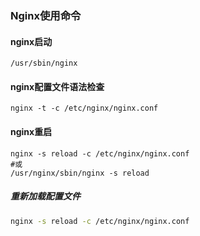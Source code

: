 ### Nginx使用命令
#### nginx启动
```shell
/usr/sbin/nginx
```
#### nginx配置文件语法检查
```shell
nginx -t -c /etc/nginx/nginx.conf
```
#### nginx重启
```shell
nginx -s reload -c /etc/nginx/nginx.conf
#或
/usr/nginx/sbin/nginx -s reload
```
##### 重新加载配置文件
```sh
nginx -s reload -c /etc/nginx/nginx.conf
```
